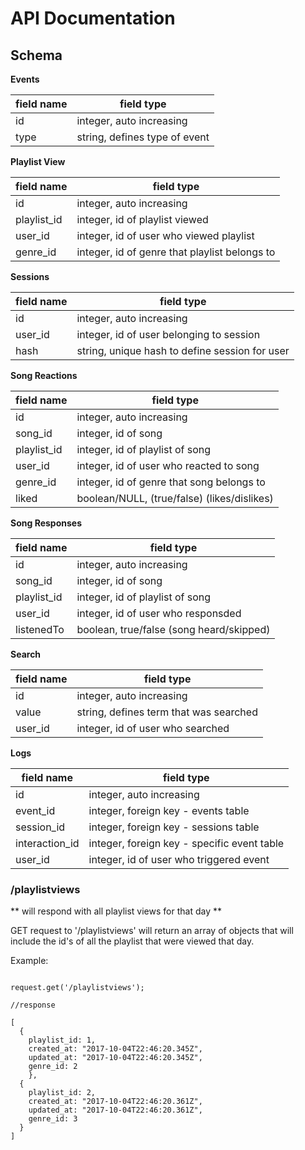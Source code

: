 # API Documentation

## Schema

**Events**

|field name    |field type                                    |
|--------------|----------------------------------------------|
|id            |integer, auto increasing                      |
|type          |string, defines type of event                 |


**Playlist View**

|field name    |field type                                    |
|--------------|----------------------------------------------|
|id            |integer, auto increasing                      |
|playlist_id   |integer, id of playlist viewed                |
|user_id       |integer, id of user who viewed playlist       |
|genre_id      |integer, id of genre that playlist belongs to |

**Sessions**

|field name    |field type                                    |
|--------------|----------------------------------------------|
|id            |integer, auto increasing                      |
|user_id       |integer, id of user belonging to session      |
|hash          |string, unique hash to define session for user|

**Song Reactions**

|field name    |field type                                    |
|--------------|----------------------------------------------|
|id            |integer, auto increasing                      |
|song_id       |integer, id of song                           |
|playlist_id   |integer, id of playlist of song               |
|user_id       |integer, id of user who reacted to song       |
|genre_id      |integer, id of genre that song belongs to     |
|liked         |boolean/NULL, (true/false) (likes/dislikes)   |

**Song Responses**

|field name    |field type                                    |
|--------------|----------------------------------------------|
|id            |integer, auto increasing                      |
|song_id       |integer, id of song                           |
|playlist_id   |integer, id of playlist of song               |
|user_id       |integer, id of user who responsded            |
|listenedTo    |boolean, true/false (song heard/skipped)      |

**Search**

|field name    |field type                                    |
|--------------|----------------------------------------------|
|id            |integer, auto increasing                      |
|value         |string, defines term that was searched        |
|user_id       |integer, id of user who searched              |

**Logs**

|field name    |field type                                    |
|--------------|----------------------------------------------|
|id            |integer, auto increasing                      |
|event_id      |integer, foreign key - events table           |
|session_id    |integer, foreign key - sessions table         |
|interaction_id|integer, foreign key - specific event table   | 
|user_id       |integer, id of user who triggered event       |


### /playlistviews

** will respond with all playlist views for that day **

GET request to '/playlistviews' will return an array of objects that will include the id's of all the playlist that were viewed that day.

Example:

```

request.get('/playlistviews');

//response

[
  {
    playlist_id: 1,
    created_at: "2017-10-04T22:46:20.345Z",
    updated_at: "2017-10-04T22:46:20.345Z",
    genre_id: 2
    },
  {
    playlist_id: 2,
    created_at: "2017-10-04T22:46:20.361Z",
    updated_at: "2017-10-04T22:46:20.361Z",
    genre_id: 3
  }
]
